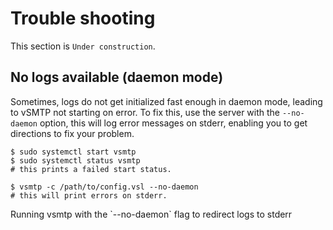 # Trouble shooting

This section is `Under construction`.

## No logs available (daemon mode)

Sometimes, logs do not get initialized fast enough in daemon mode, leading to vSMTP not starting on error.
To fix this, use the server with the `--no-daemon` option, this will log error messages on stderr, enabling you to get directions to fix your problem.

```shell
$ sudo systemctl start vsmtp
$ sudo systemctl status vsmtp
# this prints a failed start status.

$ vsmtp -c /path/to/config.vsl --no-daemon
# this will print errors on stderr.
```
<p class="ann"> Running vsmtp with the `--no-daemon` flag to redirect logs to stderr </p>
